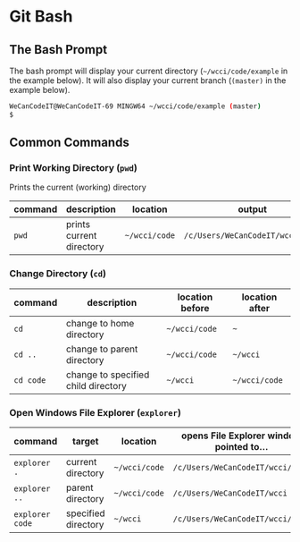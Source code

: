 # Git Bash

## The Bash Prompt

The bash prompt will display your current directory (`~/wcci/code/example` in the example below). It will also display your current branch (`(master)` in the example below).

```bash
WeCanCodeIT@WeCanCodeIT-69 MINGW64 ~/wcci/code/example (master)
$
```

## Common Commands

### Print Working Directory (`pwd`)

Prints the current (working) directory

|command	|description				|location		|output
|-------	|-----------				|---------------|--------------
|`pwd`		|prints current directory	|`~/wcci/code`	|`/c/Users/WeCanCodeIT/wcci/code`

### Change Directory (`cd`)

|command	|description				|location before|location after
|-------	|-----------				|---------------|--------------
|`cd`		|change to home directory	|`~/wcci/code`	|`~`	
|`cd ..`	|change to parent directory	|`~/wcci/code`	|`~/wcci`
|`cd code`	|change to specified child directory|`~/wcci`|`~/wcci/code`

### Open Windows File Explorer (`explorer`)

|command 		|target				|location		|opens File Explorer window pointed to…
|-----------	|-----------		|---------------|---------------------------------------
|`explorer .`	|current directory	|`~/wcci/code`	|`/c/Users/WeCanCodeIT/wcci/code`
|`explorer ..`	|parent directory	|`~/wcci/code`	|`/c/Users/WeCanCodeIT/wcci`
|`explorer code`|specified directory|`~/wcci`		|`/c/Users/WeCanCodeIT/wcci/code`
